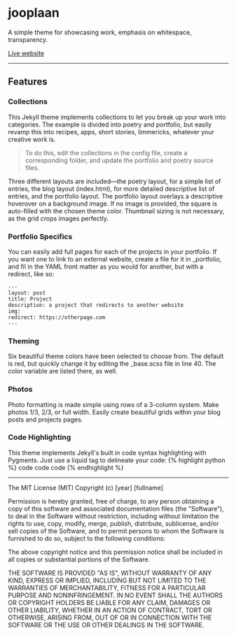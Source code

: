 # jooplaan
A simple theme for showcasing work, emphasis on whitespace, transparency.


<a href="http://www.jooplaan.com/-folio">Live website</a>

<hr/>


## Features

### Collections
This Jekyll theme implements collections to let you break up your work into categories. The example is divided into poetry and portfolio, but easily revamp this into recipes, apps, short stories, limmericks, whatever your creative work is.
> To do this, edit the collections in the config file, create a corresponding folder, and update the portfolio and poetry source files.

Three different layouts are included—the poetry layout, for a simple list of entries, the blog layout (index.html), for more detailed descriptive list of entries, and the portfolio layout. The portfolio layout overlays a descriptive hoverover on a background image. If no image is provided, the square is auto-filled with the chosen theme color. Thumbnail sizing is not necessary, as the grid crops images perfectly.

### Portfolio Specifics
You can easily add full pages for each of the projects in your portfolio. If you want one to link to an external website, create a file for it in _portfolio, and  fil in the YAML front matter as you would for another, but with a redirect, like so:

	---
	layout: post
	title: Project
	description: a project that redirects to another website
	img:
	redirect: https://otherpage.com
	---

### Theming
Six beautiful theme colors have been selected to choose from. The default is red, but quickly change it by editing the _base.scss file in line 40. The color variable are listed there, as well.

### Photos
Photo formatting is made simple using rows of a 3-column system. Make photos 1/3, 2/3, or full width. Easily create beautiful grids within your blog posts and projects pages.

### Code Highlighting
This theme implements Jekyll's built in code syntax highlighting with Pygments. Just use a liquid tag to delineate your code:
{% highlight python %}
	code code code
{% endhighlight %}


<hr/>
The MIT License (MIT)
Copyright (c) [year] [fullname]

Permission is hereby granted, free of charge, to any person obtaining a copy of this software and associated documentation files (the "Software"), to deal in the Software without restriction, including without limitation the rights to use, copy, modify, merge, publish, distribute, sublicense, and/or sell copies of the Software, and to permit persons to whom the Software is furnished to do so, subject to the following conditions:

The above copyright notice and this permission notice shall be included in all copies or substantial portions of the Software.

THE SOFTWARE IS PROVIDED "AS IS", WITHOUT WARRANTY OF ANY KIND, EXPRESS OR IMPLIED, INCLUDING BUT NOT LIMITED TO THE WARRANTIES OF MERCHANTABILITY, FITNESS FOR A PARTICULAR PURPOSE AND NONINFRINGEMENT. IN NO EVENT SHALL THE AUTHORS OR COPYRIGHT HOLDERS BE LIABLE FOR ANY CLAIM, DAMAGES OR OTHER LIABILITY, WHETHER IN AN ACTION OF CONTRACT, TORT OR OTHERWISE, ARISING FROM, OUT OF OR IN CONNECTION WITH THE SOFTWARE OR THE USE OR OTHER DEALINGS IN THE SOFTWARE.

